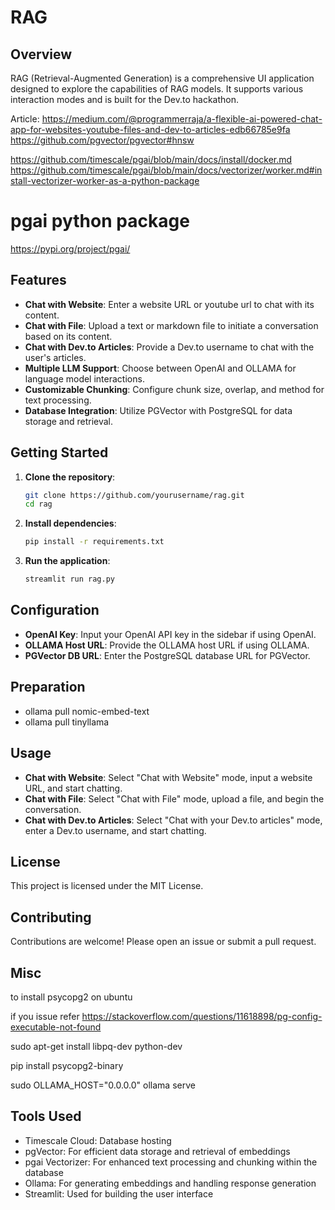 # RAG

## Overview
RAG (Retrieval-Augmented Generation) is a comprehensive UI application designed to explore the capabilities of RAG models. It supports various interaction modes and is built for the Dev.to hackathon.

Article: https://medium.com/@programmerraja/a-flexible-ai-powered-chat-app-for-websites-youtube-files-and-dev-to-articles-edb66785e9fa
https://github.com/pgvector/pgvector#hnsw

https://github.com/timescale/pgai/blob/main/docs/install/docker.md
https://github.com/timescale/pgai/blob/main/docs/vectorizer/worker.md#install-vectorizer-worker-as-a-python-package

# pgai python package
https://pypi.org/project/pgai/


## Features
- **Chat with Website**: Enter a website URL  or youtube url to chat with its content.
- **Chat with File**: Upload a text or markdown file to initiate a conversation based on its content.
- **Chat with Dev.to Articles**: Provide a Dev.to username to chat with the user's articles.
- **Multiple LLM Support**: Choose between OpenAI and OLLAMA for language model interactions.
- **Customizable Chunking**: Configure chunk size, overlap, and method for text processing.
- **Database Integration**: Utilize PGVector with PostgreSQL for data storage and retrieval.

## Getting Started
1. **Clone the repository**:
    ```sh
    git clone https://github.com/yourusername/rag.git
    cd rag
    ```

2. **Install dependencies**:
    ```sh
    pip install -r requirements.txt
    ```

3. **Run the application**:
    ```sh
    streamlit run rag.py
    ```

## Configuration
- **OpenAI Key**: Input your OpenAI API key in the sidebar if using OpenAI.
- **OLLAMA Host URL**: Provide the OLLAMA host URL if using OLLAMA.
- **PGVector DB URL**: Enter the PostgreSQL database URL for PGVector.

## Preparation
- ollama pull nomic-embed-text
- ollama pull tinyllama

## Usage
- **Chat with Website**: Select "Chat with Website" mode, input a website URL, and start chatting.
- **Chat with File**: Select "Chat with File" mode, upload a file, and begin the conversation.
- **Chat with Dev.to Articles**: Select "Chat with your Dev.to articles" mode, enter a Dev.to username, and start chatting.

## License
This project is licensed under the MIT License.

## Contributing
Contributions are welcome! Please open an issue or submit a pull request.



## Misc

to install psycopg2 on ubuntu 

if you issue refer https://stackoverflow.com/questions/11618898/pg-config-executable-not-found

sudo apt-get install libpq-dev python-dev

pip install psycopg2-binary


sudo OLLAMA_HOST="0.0.0.0" ollama serve


## Tools Used
- Timescale Cloud: Database hosting
- pgVector: For efficient data storage and retrieval of embeddings
- pgai Vectorizer: For enhanced text processing and chunking within the database
- Ollama: For generating embeddings and handling response generation
- Streamlit: Used for building the user interface